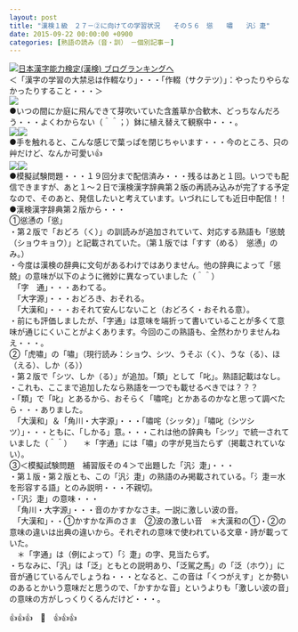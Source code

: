 ```yaml
---
layout: post
title: "漢検１級　２７－②に向けての学習状況　　その５６　慫　　嘯　　汎氵疌"
date: 2015-09-22 00:00:00 +0900
categories: [熟語の読み（音・訓）　－個別記事－]
---
```


[![](/syuusyuu9701/assets/images/漢検１級-２７－②に向けての学習状況-その５６-慫-嘯-汎氵疌-br_c_3028_1.gif)](http://blog.with2.net/link.php?1659096:3028 "日本漢字能力検定(漢検) ブログランキングへ")[日本漢字能力検定(漢検) ブログランキングへ](http://blog.with2.net/link.php?1659096:3028)  
＜「漢字の学習の大禁忌は作輟なり」・・・「作輟（サクテツ）」：やったりやらなかったりすること・・・＞  
![](/syuusyuu9701/assets/images/漢検１級-２７－②に向けての学習状況-その５６-慫-嘯-汎氵疌-4eda2ca048c7616860299e170d873594.jpg)  
●いつの間にか庭に飛んできて芽吹いていた含羞草か合歓木、どっちなんだろう・・・よくわからない（＾＾；）鉢に植え替えて観察中・・・。  
![](/syuusyuu9701/assets/images/漢検１級-２７－②に向けての学習状況-その５６-慫-嘯-汎氵疌-dbb04eb223f2ad72e987f3ab9cdaa6f5.jpg)![](/syuusyuu9701/assets/images/漢検１級-２７－②に向けての学習状況-その５６-慫-嘯-汎氵疌-b74f095bf45f9ddecf0086dae3905cb1.jpg)  
●手を触れると、こんな感じで葉っぱを閉じちゃいます・・・今のところ、只の艸だけど、なんか可愛い👍  
![](/syuusyuu9701/assets/images/漢検１級-２７－②に向けての学習状況-その５６-慫-嘯-汎氵疌-4f3aa7de7f43b20e3b6c63a736b88548.jpg)![](/syuusyuu9701/assets/images/漢検１級-２７－②に向けての学習状況-その５６-慫-嘯-汎氵疌-0d5c57ae64655b81a5b200c7d859e627.jpg)  
●模擬試験問題・・・１９回分まで配信済み・・・残るはあと１回。いつでも配信できますが、あと１～２日で漢検漢字辞典第２版の再読み込みが完了する予定なので、そのあと、発信したいと考えています。いづれにしても近日中配信！！  
●漢検漢字辞典第２版から・・・  
①慫慂の「慫」  
・第２版で「おどろ（く）」の訓読みが追加されていて、対応する熟語も「慫兢（ショウキョウ）」と記載されていた。（第１版では「すす（める）　慫慂」のみ。）  
・今度は漢検の辞典に文句があるわけではありません。他の辞典によって「慫兢」の意味が以下のように微妙に異なっていました（＾＾）  
　「字　通」・・・あわてる。  
　「大字源」・・・おどろき、おそれる。  
　「大漢和」・・・おそれて安んじないこと（おどろく・おそれる意）。  
・前にも評価しましたが、「字通」は意味を端折って書いていることが多くて意味が通じにくいことがよくあります。今回のこの熟語も、全然わかりませんねえ・・・。  
②「虎嘯」の「嘯」（現行読み：ショウ、シツ、うそぶ（く）、うな（る）、ほ（える）、しか（る））  
・第２版で「シツ、しか（る）」が追加。「類」として「叱」。熟語記載はなし。  
・これも、ここまで追加したなら熟語を一つでも載せるべきでは？？？  
・「類」で「叱」とあるから、おそらく「嘯咤」とかあるのかなと思って調べたら・・・ありました。  
　「大漢和」＆「角川・大字源」・・・「嘯咤（シッタ）」「嘯叱（シツシツ）」・・・ともに、「しかる」意。・・・これは他の辞典も「シツ」で統一されていました（＾＾）　　＊「字通」には「嘯」の字が見当たらず（掲載されていない）。  
③＜模擬試験問題　補習版その４＞で出題した「汎氵疌」・・・  
・第１版・第２版とも、この「汎氵疌」の熟語のみ掲載されている。「氵疌＝水を形容する語」とのみ説明・・・不親切。  
・「汎氵疌」の意味・・・  
　「角川・大字源」・・・音のかすかなさま。一説に激しい波の音。  
　「大漢和」・・①かすかな声のさま　②波の激しい音　＊大漢和の①・②の意味の違いは出典の違いから。それぞれの意味で使われている文章・詩が載っていた。  
　＊「字通」は（例によって）「氵疌」の字、見当たらず。  
・ちなみに、「汎」は「泛」ともとの説明あり、「泛駕之馬」の「泛（ホウ）」に音が通じているんでしょうね・・・となると、この音は「くつがえす」とか勢いのあるとかいう意味だと思うので、「かすかな音」というよりも「激しい波の音」の意味の方がしっくりくるんだけど・・・。  
  
👍👍👍　🐑　👍👍👍  
  
  
  